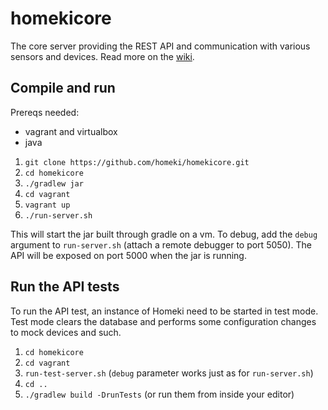 homekicore
==========
The core server providing the REST API and communication with various sensors and devices.
Read more on the [wiki](../../wiki).

Compile and run
---------------
Prereqs needed:
 * vagrant and virtualbox
 * java

1. `git clone https://github.com/homeki/homekicore.git`
2. `cd homekicore`
3. `./gradlew jar`
4. `cd vagrant`
5. `vagrant up`
6. `./run-server.sh`

This will start the jar built through gradle on a vm. To debug, add the `debug` argument to `run-server.sh`
(attach a remote debugger to port 5050). The API will be exposed on port 5000 when the jar is running.

Run the API tests
-----------------
To run the API test, an instance of Homeki need to be started in test mode. Test mode clears the database and performs some configuration changes to mock devices and such.

1. `cd homekicore`
2. `cd vagrant`
3. `run-test-server.sh` (`debug` parameter works just as for `run-server.sh`)
4. `cd ..`
5. `./gradlew build -DrunTests` (or run them from inside your editor)
